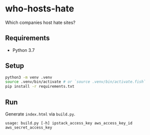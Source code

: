 # who-hosts-hate

Which companies host hate sites?

## Requirements

- Python 3.7

## Setup

```sh
python3 -m venv .venv
source .venv/bin/activate # or `source .venv/bin/activate.fish`
pip install -r requirements.txt
```

## Run

Generate `index.html` via `build.py`.

```
usage: build.py [-h] ipstack_access_key aws_access_key_id aws_secret_access_key
```
